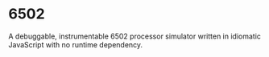 # 6502
A debuggable, instrumentable 6502 processor simulator written in idiomatic JavaScript with no runtime dependency.
